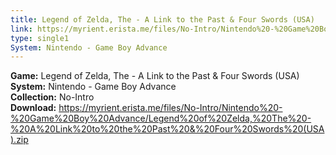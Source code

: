 ```yaml
---
title: Legend of Zelda, The - A Link to the Past & Four Swords (USA)
link: https://myrient.erista.me/files/No-Intro/Nintendo%20-%20Game%20Boy%20Advance/Legend%20of%20Zelda,%20The%20-%20A%20Link%20to%20the%20Past%20&%20Four%20Swords%20(USA).zip
type: single1
System: Nintendo - Game Boy Advance
---
```

<b>Game:</b> Legend of Zelda, The - A Link to the Past & Four Swords (USA)<br>
<b>System:</b> Nintendo - Game Boy Advance<br>
<b>Collection:</b> No-Intro<br>
<b>Download:</b> https://myrient.erista.me/files/No-Intro/Nintendo%20-%20Game%20Boy%20Advance/Legend%20of%20Zelda,%20The%20-%20A%20Link%20to%20the%20Past%20&%20Four%20Swords%20(USA).zip